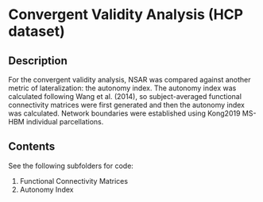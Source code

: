 # Convergent Validity Analysis (HCP dataset)

## Description
For the convergent validity analysis, NSAR was compared against another metric of lateralization: the autonomy index. The autonomy index was calculated following Wang et al. (2014), so subject-averaged functional connectivity matrices were first generated and then the autonomy index was calculated. Network boundaries were established using Kong2019 MS-HBM individual parcellations.

## Contents
See the following subfolders for code:
1. Functional Connectivity Matrices
2. Autonomy Index
